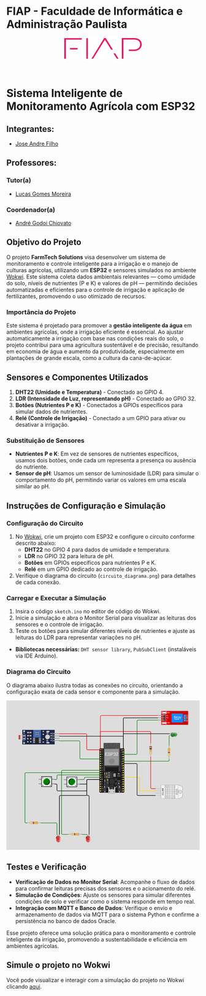 # FIAP - Faculdade de Informática e Administração Paulista

<p align="center">
<a href= "https://www.fiap.com.br/"><img src="../assets/logo-fiap.png" alt="FIAP - Faculdade de Informática e Admnistração Paulista" border="0" width=40% height=40%></a>
</p>

<br>

# Sistema Inteligente de Monitoramento Agrícola com ESP32

## Integrantes: 
- <a href="https://www.linkedin.com/in/joseandrefilho">Jose Andre Filho</a>

## Professores:
### Tutor(a) 
- <a href="https://www.linkedin.com/in/lucas-gomes-moreira-15a8452a/">Lucas Gomes Moreira</a>
### Coordenador(a)
- <a href="https://www.linkedin.com/in/profandregodoi/">André Godoi Chiovato</a>

## Objetivo do Projeto

O projeto **FarmTech Solutions** visa desenvolver um sistema de monitoramento e controle inteligente para a irrigação e o manejo de culturas agrícolas, utilizando um **ESP32** e sensores simulados no ambiente [Wokwi](https://wokwi.com/). Este sistema coleta dados ambientais relevantes — como umidade do solo, níveis de nutrientes (P e K) e valores de pH — permitindo decisões automatizadas e eficientes para o controle de irrigação e aplicação de fertilizantes, promovendo o uso otimizado de recursos.

### Importância do Projeto

Este sistema é projetado para promover a **gestão inteligente da água** em ambientes agrícolas, onde a irrigação eficiente é essencial. Ao ajustar automaticamente a irrigação com base nas condições reais do solo, o projeto contribui para uma agricultura sustentável e de precisão, resultando em economia de água e aumento da produtividade, especialmente em plantações de grande escala, como a cultura da cana-de-açúcar.

## Sensores e Componentes Utilizados

1. **DHT22 (Umidade e Temperatura)** - Conectado ao GPIO 4.
2. **LDR (Intensidade de Luz, representando pH)** - Conectado ao GPIO 32.
3. **Botões (Nutrientes P e K)** - Conectados a GPIOs específicos para simular dados de nutrientes.
4. **Relé (Controle de Irrigação)** - Conectado a um GPIO para ativar ou desativar a irrigação.

### Substituição de Sensores
- **Nutrientes P e K**: Em vez de sensores de nutrientes específicos, usamos dois botões, onde cada um representa a presença ou ausência do nutriente.
- **Sensor de pH**: Usamos um sensor de luminosidade (LDR) para simular o comportamento do pH, permitindo variar os valores em uma escala similar ao pH.

## Instruções de Configuração e Simulação

### Configuração do Circuito
1. No [Wokwi](https://wokwi.com/), crie um projeto com ESP32 e configure o circuito conforme descrito abaixo:
   - **DHT22** no GPIO 4 para dados de umidade e temperatura.
   - **LDR** no GPIO 32 para leitura de pH.
   - **Botões** em GPIOs específicos para nutrientes P e K.
   - **Relé** em um GPIO dedicado ao controle de irrigação.
2. Verifique o diagrama do circuito (`circuito_diagrama.png`) para detalhes de cada conexão.

### Carregar e Executar a Simulação
1. Insira o código `sketch.ino` no editor de código do Wokwi.
2. Inicie a simulação e abra o Monitor Serial para visualizar as leituras dos sensores e o controle de irrigação.
3. Teste os botões para simular diferentes níveis de nutrientes e ajuste as leituras do LDR para representar variações no pH.

- **Bibliotecas necessárias:** `DHT sensor library`, `PubSubClient` (instaláveis via IDE Arduino).

### Diagrama do Circuito
O diagrama abaixo ilustra todas as conexões no circuito, orientando a configuração exata de cada sensor e componente para a simulação.

![Diagrama do Circuito](circuito_diagrama.png)

## Testes e Verificação
- **Verificação de Dados no Monitor Serial**: Acompanhe o fluxo de dados para confirmar leituras precisas dos sensores e o acionamento do relé.
- **Simulação de Condições**: Ajuste os sensores para simular diferentes condições de solo e verificar como o sistema responde em tempo real.
- **Integração com MQTT e Banco de Dados**: Verifique o envio e armazenamento de dados via MQTT para o sistema Python e confirme a persistência no banco de dados Oracle.

Esse projeto oferece uma solução prática para o monitoramento e controle inteligente da irrigação, promovendo a sustentabilidade e eficiência em ambientes agrícolas.

## Simule o projeto no Wokwi

Você pode visualizar e interagir com a simulação do projeto no Wokwi clicando [aqui](https://wokwi.com/projects/413777804461865985).
